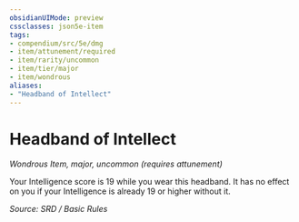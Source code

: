 ```yaml
---
obsidianUIMode: preview
cssclasses: json5e-item
tags:
- compendium/src/5e/dmg
- item/attunement/required
- item/rarity/uncommon
- item/tier/major
- item/wondrous
aliases: 
- "Headband of Intellect"
---
```

# Headband of Intellect
*Wondrous Item, major, uncommon (requires attunement)*  


Your Intelligence score is 19 while you wear this headband. It has no effect on you if your Intelligence is already 19 or higher without it.

*Source: SRD / Basic Rules*